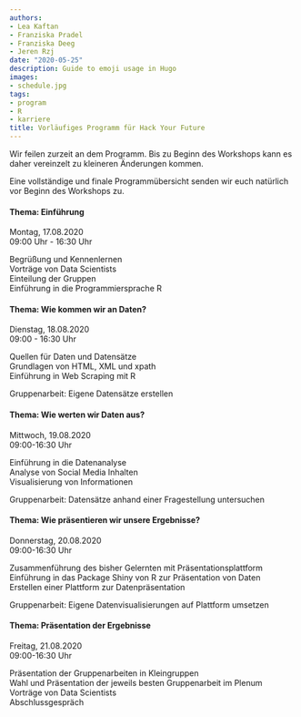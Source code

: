 ```yaml
---
authors:
- Lea Kaftan
- Franziska Pradel
- Franziska Deeg
- Jeren Rzj
date: "2020-05-25"
description: Guide to emoji usage in Hugo
images:
- schedule.jpg
tags:
- program
- R
- karriere
title: Vorläufiges Programm für Hack Your Future
---
```


Wir feilen zurzeit an dem Programm. Bis zu Beginn des Workshops kann es daher vereinzelt zu kleineren Änderungen kommen. 
<!--more-->
Eine vollständige und finale Programmübersicht senden wir euch natürlich vor Beginn des Workshops zu. 


#### Thema: Einführung
Montag, 17.08.2020  
09:00 Uhr - 16:30 Uhr  

Begrüßung und Kennenlernen  
Vorträge von Data Scientists  
Einteilung der Gruppen  
Einführung in die Programmiersprache R  


#### Thema: Wie kommen wir an Daten?
Dienstag, 18.08.2020  
09:00 - 16:30 Uhr  

Quellen für Daten und Datensätze  
Grundlagen von HTML, XML und xpath  
Einführung in Web Scraping mit R  

Gruppenarbeit: Eigene Datensätze erstellen  


#### Thema: Wie werten wir Daten aus?
Mittwoch, 19.08.2020  
09:00-16:30 Uhr  

Einführung in die Datenanalyse  
Analyse von Social Media Inhalten  
Visualisierung von Informationen  

Gruppenarbeit: Datensätze anhand einer Fragestellung untersuchen   


#### Thema: Wie präsentieren wir unsere Ergebnisse?
Donnerstag, 20.08.2020  
09:00-16:30 Uhr  

Zusammenführung des bisher Gelernten mit Präsentationsplattform   
Einführung in das Package Shiny von R zur Präsentation von Daten  
Erstellen einer Plattform zur Datenpräsentation   

Gruppenarbeit: Eigene Datenvisualisierungen auf Plattform umsetzen  

#### Thema: Präsentation der Ergebnisse 
Freitag, 21.08.2020  
09:00-16:30 Uhr  

Präsentation der Gruppenarbeiten in Kleingruppen  
Wahl und Präsentation der jeweils besten Gruppenarbeit im Plenum  
Vorträge von Data Scientists  
Abschlussgespräch  

